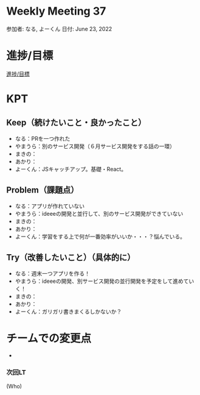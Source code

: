 # Weekly Meeting 37

参加者: なる, よーくん
日付: June 23, 2022

# 進捗/目標

[進捗/目標](Weekly%20Meeting%2037%20e2d0522307c04f099535f9dfb3e3c27a/%E9%80%B2%E6%8D%97%20%E7%9B%AE%E6%A8%99%20aafa1e9c9b6e495eb297f9d11e44b3e9.csv)

# KPT

## Keep（続けたいこと・良かったこと）

- なる：PRを一つ作れた
- やまうら：別のサービス開発（６月サービス開発をする話の一環）
- まきの：
- あかり：
- よーくん：JSキャッチアップ。基礎・React。

## Problem（課題点）

- なる：アプリが作れていない
- やまうら：ideeeの開発と並行して、別のサービス開発ができていない
- まきの：
- あかり：
- よーくん：学習をする上で何が一番効率がいいか・・・？悩んでいる。

## Try（改善したいこと）（具体的に）

- なる：週末一つアプリを作る！
- やまうら：ideeeの開発、別サービス開発の並行開発を予定をして進めていく！
- まきの：
- あかり：
- よーくん：ガリガリ書きまくるしかないか？

# チームでの変更点

- 

### 次回LT

(Who)